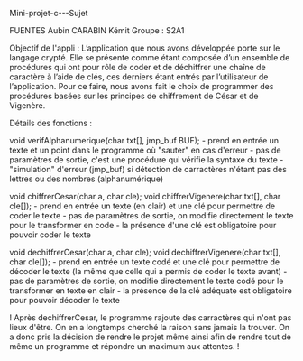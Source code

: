 Mini-projet-c---Sujet

FUENTES Aubin
CARABIN Kémit
Groupe : S2A1

Objectif de l'appli :
	L’application que nous avons développée porte sur le langage crypté. Elle se présente comme étant composée d’un ensemble de procédures 
	qui ont pour rôle de coder et de déchiffrer une chaîne de caractère à l’aide de clés, ces derniers étant entrés par l’utilisateur de 
	l’application. Pour ce faire, nous avons fait le choix de programmer des procédures basées sur les principes de chiffrement de César et 
	de Vigenère.	

Détails des fonctions :

void verifAlphanumerique(char txt[], jmp_buf BUF);
	- prend en entrée un texte et un point dans le programme où "sauter" en cas d'erreur
	- pas de paramètres de sortie, c'est une procédure qui vérifie la syntaxe du texte
	- "simulation" d'erreur (jmp_buf) si détection de carractères n'étant pas des lettres ou des nombres
	  (alphanumérique)

void chiffrerCesar(char a, char cle);
void chiffrerVigenere(char txt[], char cle[]);
	- prend en entrée un texte (en clair) et une clé pour permettre de coder le texte
	- pas de paramètres de sortie, on modifie directement le texte pour le transformer en code
	- la présence d'une clé est obligatoire pour pouvoir coder le texte

void dechiffrerCesar(char a, char cle);
void dechiffrerVigenere(char txt[], char cle[]);
	- prend en entrée un texte codé et une clé pour permettre de décoder le texte (la même que celle qui a permis de coder le texte avant)
	- pas de paramètres de sortie, on modifie directement le texte codé pour le transformer en texte en clair
	- la présence de la clé adéquate est obligatoire pour pouvoir décoder le texte

! Après dechiffrerCesar, le programme rajoute des carractères qui n'ont pas lieux d'être. On en a longtemps cherché la raison sans jamais la trouver. 
  On a donc pris la décision de rendre le projet même ainsi afin de rendre tout de même un programme et répondre un maximum aux attentes. ! 